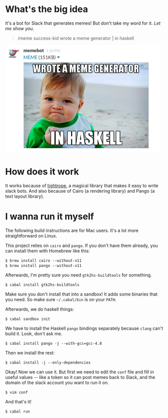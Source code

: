 # What's the big idea

It's a bot for Slack that generates memes! But don't take my word for it. *Let me show you*.

> /meme success-kid wrote a meme generator | in haskell

![A success we can all appreciate](screenshot.png)

# How does it work

It works because of [tightrope](https://github.com/ianthehenry/tightrope), a magical library that makes it easy to write slack bots. And also because of Cairo (a rendering library) and Pango (a text layout library).

# I wanna run it myself

The following build instructions are for Mac users. It's a lot more straightforward on Linux.

This project relies on `cairo` and `pango`. If you don't have them already, you can install them with Homebrew like this:

    $ brew install cairo --without-x11
    $ brew install pango --without-x11

Afterwards, I'm pretty sure you need `gtk2hs-buildtools` for something.

    $ cabal install gtk2hs-buildtools

Make sure you don't install that into a sandbox! It adds some binaries that you need. So make sure `~/.cabal/bin` is on your `PATH`.

Afterwards, we do haskell things:

    $ cabal sandbox init

We have to install the Haskell `pango` bindings separately because `clang` can't build it. Look, don't ask me.

    $ cabal install pango -j --with-gcc=gcc-4.8

Then we install the rest:

    $ cabal install -j --only-dependencies

Okay! Now we can use it. But first we need to edit the `conf` file and fill in useful values -- like a token so it can post memes back to Slack, and the domain of the slack account you want to run it on.

    $ vim conf

And that's it!

    $ cabal run
